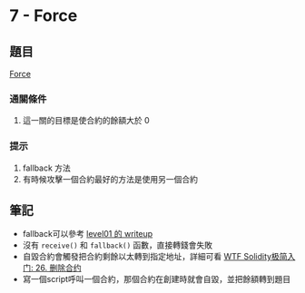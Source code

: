 # 7 - Force

## 題目
[Force](https://ethernaut.openzeppelin.com/level/0xb6c2Ec883DaAac76D8922519E63f875c2ec65575)

### 通關條件
1. 這一關的目標是使合約的餘額大於 0

### 提示
1. fallback 方法
2. 有時候攻擊一個合約最好的方法是使用另一個合約

## 筆記

- fallback可以參考 [level01 的 writeup](./01_Fallback.md)
- 沒有 `receive()` 和 `fallback()` 函數，直接轉錢會失敗
- 自毀合約會觸發把合約剩餘以太轉到指定地址，詳細可看 [WTF Solidity极简入门: 26. 删除合约
](https://github.com/AmazingAng/WTF-Solidity/tree/main/26_DeleteContract)
- 寫一個script呼叫一個合約，那個合約在創建時就會自毀，並把餘額轉到題目